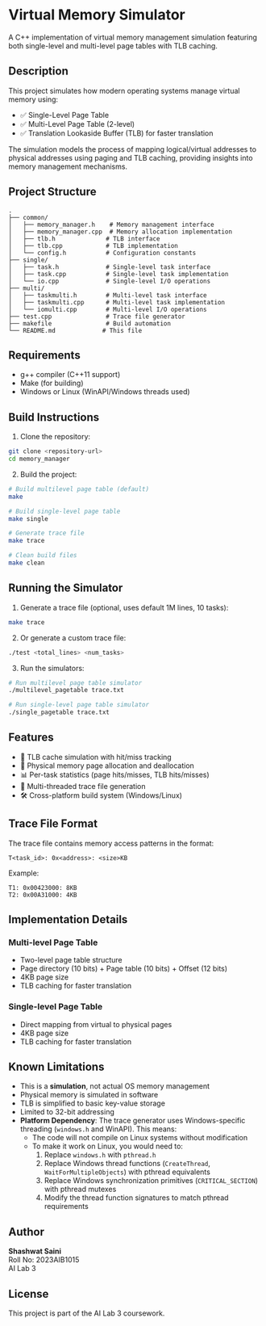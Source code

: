 # Virtual Memory Simulator

A C++ implementation of virtual memory management simulation featuring both single-level and multi-level page tables with TLB caching.

## Description

This project simulates how modern operating systems manage virtual memory using:
- ✅ Single-Level Page Table
- ✅ Multi-Level Page Table (2-level)
- ✅ Translation Lookaside Buffer (TLB) for faster translation

The simulation models the process of mapping logical/virtual addresses to physical addresses using paging and TLB caching, providing insights into memory management mechanisms.

## Project Structure

```
.
├── common/
│   ├── memory_manager.h    # Memory management interface
│   ├── memory_manager.cpp  # Memory allocation implementation
│   ├── tlb.h              # TLB interface
│   ├── tlb.cpp            # TLB implementation
│   └── config.h           # Configuration constants
├── single/
│   ├── task.h             # Single-level task interface
│   ├── task.cpp           # Single-level task implementation
│   └── io.cpp             # Single-level I/O operations
├── multi/
│   ├── taskmulti.h        # Multi-level task interface
│   ├── taskmulti.cpp      # Multi-level task implementation
│   └── iomulti.cpp        # Multi-level I/O operations
├── test.cpp               # Trace file generator
├── makefile               # Build automation
└── README.md             # This file
```

## Requirements

- g++ compiler (C++11 support)
- Make (for building)
- Windows or Linux (WinAPI/Windows threads used)

## Build Instructions

1. Clone the repository:
```bash
git clone <repository-url>
cd memory_manager
```

2. Build the project:
```bash
# Build multilevel page table (default)
make

# Build single-level page table
make single

# Generate trace file
make trace

# Clean build files
make clean
```

## Running the Simulator

1. Generate a trace file (optional, uses default 1M lines, 10 tasks):
```bash
make trace
```

2. Or generate a custom trace file:
```bash
./test <total_lines> <num_tasks>
```

3. Run the simulators:
```bash
# Run multilevel page table simulator
./multilevel_pagetable trace.txt

# Run single-level page table simulator
./single_pagetable trace.txt
```

## Features

- 🧠 TLB cache simulation with hit/miss tracking
- 🧮 Physical memory page allocation and deallocation
- 📊 Per-task statistics (page hits/misses, TLB hits/misses)
- 🧵 Multi-threaded trace file generation
- 🛠️ Cross-platform build system (Windows/Linux)

## Trace File Format

The trace file contains memory access patterns in the format:
```
T<task_id>: 0x<address>: <size>KB
```

Example:
```
T1: 0x00423000: 8KB
T2: 0x00A31000: 4KB
```

## Implementation Details

### Multi-level Page Table
- Two-level page table structure
- Page directory (10 bits) + Page table (10 bits) + Offset (12 bits)
- 4KB page size
- TLB caching for faster translation

### Single-level Page Table
- Direct mapping from virtual to physical pages
- 4KB page size
- TLB caching for faster translation

## Known Limitations

- This is a **simulation**, not actual OS memory management
- Physical memory is simulated in software
- TLB is simplified to basic key-value storage
- Limited to 32-bit addressing
- **Platform Dependency**: The trace generator uses Windows-specific threading (`windows.h` and WinAPI). This means:
  - The code will not compile on Linux systems without modification
  - To make it work on Linux, you would need to:
    1. Replace `windows.h` with `pthread.h`
    2. Replace Windows thread functions (`CreateThread`, `WaitForMultipleObjects`) with pthread equivalents
    3. Replace Windows synchronization primitives (`CRITICAL_SECTION`) with pthread mutexes
    4. Modify the thread function signatures to match pthread requirements

## Author

**Shashwat Saini**  
Roll No: 2023AIB1015  
AI Lab 3

## License

This project is part of the AI Lab 3 coursework.
